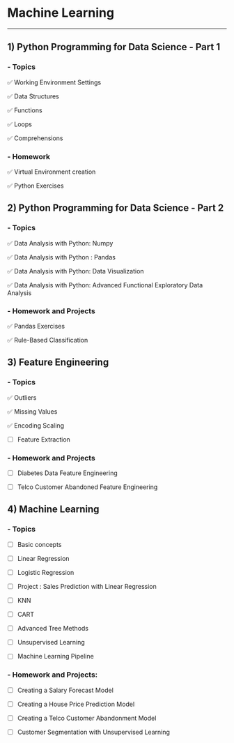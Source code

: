# Machine Learning
---

## 1) Python Programming for Data Science - Part 1
### - Topics
✅ Working Environment Settings

✅ Data Structures

✅ Functions

✅ Loops

✅ Comprehensions

### - Homework
✅ Virtual Environment creation  

✅ Python Exercises 


## 2) Python Programming for Data Science - Part 2
### - Topics
✅ Data Analysis with Python: Numpy

✅ Data Analysis with Python : Pandas

✅ Data Analysis with Python: Data Visualization

✅ Data Analysis with Python: Advanced Functional Exploratory Data Analysis

### - Homework and Projects
✅ Pandas Exercises 

✅ Rule-Based Classification 

## 3) Feature Engineering 
### - Topics
✅ Outliers

✅ Missing Values

✅ Encoding Scaling

- [ ] Feature Extraction

### - Homework and Projects

- [ ] Diabetes Data Feature Engineering 

- [ ] Telco Customer Abandoned Feature Engineering 

## 4) Machine Learning  
### - Topics

- [ ] Basic concepts

- [ ] Linear Regression  

- [ ] Logistic Regression

- [ ] Project : Sales Prediction with Linear Regression

- [ ] KNN

- [ ] CART

- [ ] Advanced Tree Methods

- [ ] Unsupervised Learning

- [ ] Machine Learning Pipeline

###  - Homework and Projects:

- [ ] Creating a Salary Forecast Model

- [ ] Creating a House Price Prediction Model

- [ ] Creating a Telco Customer Abandonment Model

- [ ] Customer Segmentation with Unsupervised Learning
